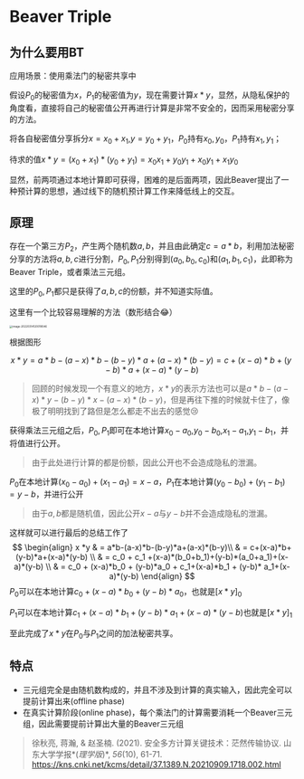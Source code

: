 # Beaver Triple

## 为什么要用BT

应用场景：使用乘法门的秘密共享中

假设$P_0$的秘密值为$x$，$P_1$的秘密值为$y$，现在需要计算$x*y$，显然，从隐私保护的角度看，直接将自己的秘密值公开再进行计算是非常不安全的，因而采用秘密分享的方法。

将各自秘密值分享拆分$x=x_0+x_1$,$y=y_0+y_1$，$P_0$持有$x_0,y_0$，$P_1$持有$x_1,y_1$；

待求的值$x*y=(x_0+x_1)*(y_0+y_1)=x_0x_1+y_0y_1+x_0y_1+x_1y_0$

显然，前两项通过本地计算即可获得，困难的是后面两项，因此Beaver提出了一种预计算的思想，通过线下的随机预计算工作来降低线上的交互。

## 原理

存在一个第三方$P_2$，产生两个随机数$a,b$，并且由此确定$c=a*b$，利用加法秘密分享的方法将$a,b,c$进行分割，$P_0,P_1$分别得到$(a_0,b_0,c_0)$和$(a_1,b_1,c_1)$，此即称为Beaver Triple，或者乘法三元组。

这里的$P_0,P_1$都只是获得了$a,b,c$的份额，并不知道实际值。

这里有一个比较容易理解的方法（数形结合😂）

<img src="/Users/wangluyao/Library/Application Support/typora-user-images/image-20220314120018546.png" alt="image-20220314120018546" style="zoom: 33%;" />

根据图形

$$x*y=a*b-(a-x)*b-(b-y)*a+(a-x)*(b-y)=c+(x-a)*b+(y-b)*a+(x-a)*(y-b)$$

> 回顾的时候发现一个有意义的地方，$x*y$的表示方法也可以是$a*b-(a-x)*y-(b-y)*x-(a-x)*(b-y)$，但是再往下推的时候就卡住了，像极了明明找到了路但是怎么都走不出去的感觉😢

获得乘法三元组之后，$P_0,P_1$即可在本地计算$x_0-a_0$,$y_0-b_0$,$x_1-a_1$,$y_1-b_1$，并将值进行公开。

> 由于此处进行计算的都是份额，因此公开也不会造成隐私的泄漏。

$P_0$在本地计算$(x_0-a_0)+(x_1-a_1)=x-a$，$P_1$在本地计算$(y_0-b_0)+(y_1-b_1)=y-b$，并进行公开

> 由于$a,b$都是随机值，因此公开$x-a$与$y-b$并不会造成隐私的泄漏。

这样就可以进行最后的总结工作了
$$
\begin{align}
x *y & = a*b-(a-x)*b-(b-y)*a+(a-x)*(b-y)\\
  & = c+(x-a)*b+(y-b)*a+(x-a)*(y-b) \\
  & = c_0 + c_1 +(x-a)*(b_0+b_1)+(y-b)*(a_0+a_1)+(x-a)*(y-b) \\ 
  & = c_0 + (x-a)*b_0 + (y-b)*a_0 + c_1+(x-a)*b_1 + (y-b)* a_1+(x-a)*(y-b)
\end{align}
$$
$P_0$可以在本地计算$c_0 + (x-a)*b_0 + (y-b)*a_0$，也就是$[x*y]_0$

$P_1$可以在本地计算$c_1+(x-a)*b_1 + (y-b)* a_1+(x-a)*(y-b)$也就是$[x*y]_1$

至此完成了$x*y$在$P_0$与$P_1$之间的加法秘密共享。

## 特点

- 三元组完全是由随机数构成的，并且不涉及到计算的真实输入，因此完全可以提前计算出来(offline phase)
- 在真实计算阶段(online phase)，每个乘法门的计算需要消耗一个Beaver三元组，因此需要提前计算出大量的Beaver三元组





> 徐秋亮, 蒋瀚, & 赵圣楠. (2021). 安全多方计算关键技术：茫然传输协议. 山东大学学报*(*理学版*)*, *56*(10), 61-71. https://kns.cnki.net/kcms/detail/37.1389.N.20210909.1718.002.html 
